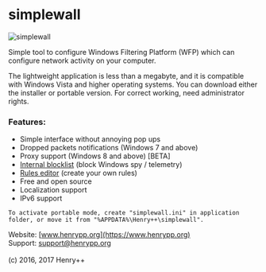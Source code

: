 # simplewall

![simplewall](https://www.henrypp.org/images/simplewall.png?cachefix)

Simple tool to configure Windows Filtering Platform (WFP) which can configure network activity on your computer.

The lightweight application is less than a megabyte, and it is compatible with Windows Vista and higher operating systems.
You can download either the installer or portable version. For correct working, need administrator rights.

### Features:
- Simple interface without annoying pop ups
- Dropped packets notifications (Windows 7 and above)
- Proxy support (Windows 8 and above) [BETA]
- [Internal blocklist](https://github.com/crazy-max/WindowsSpyBlocker/wiki/dataSimplewall) (block Windows spy / telemetry)
- [Rules editor](https://github.com/henrypp/simplewall/wiki/Rules-editor) (create your own rules)
- Free and open source
- Localization support
- IPv6 support

```
To activate portable mode, create "simplewall.ini" in application folder, or move it from "%APPDATA%\Henry++\simplewall".
```

Website: [www.henrypp.org](https://www.henrypp.org)<br />
Support: support@henrypp.org<br />
<br />
(c) 2016, 2017 Henry++

